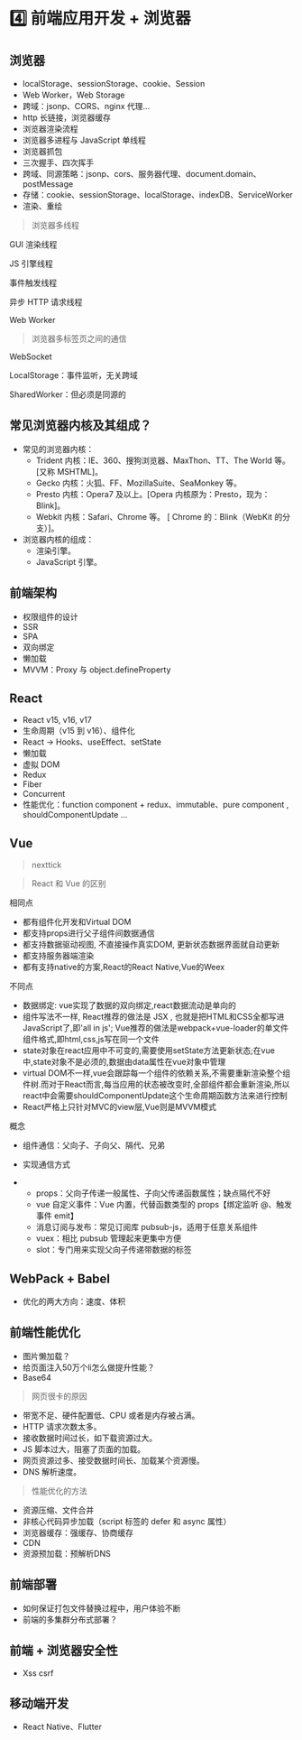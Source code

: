 # 4️⃣ 前端应用开发 + 浏览器

## 浏览器

- localStorage、sessionStorage、cookie、Session
- Web Worker，Web Storage
- 跨域：jsonp、CORS、nginx 代理...
- http 长链接，浏览器缓存
- 浏览器渲染流程
- 浏览器多进程与 JavaScript 单线程
- 浏览器抓包
- 三次握手、四次挥手
- 跨域、同源策略：jsonp、cors、服务器代理、document.domain、postMessage
- 存储：cookie、sessionStorage、localStorage、indexDB、ServiceWorker
- 渲染、重绘

> 浏览器多线程

GUI 渲染线程

JS 引擎线程

事件触发线程

异步 HTTP 请求线程

Web Worker

> 浏览器多标签页之间的通信

WebSocket

LocalStorage：事件监听，无关跨域

SharedWorker：但必须是同源的

## 常见浏览器内核及其组成？

* 常见的浏览器内核：
  * Trident 内核：IE、360、搜狗浏览器、MaxThon、TT、The World 等。[又称 MSHTML]。
  * Gecko 内核：火狐、FF、MozillaSuite、SeaMonkey 等。
  * Presto 内核：Opera7 及以上。[Opera 内核原为：Presto，现为：Blink]。
  * Webkit 内核：Safari、Chrome 等。 [ Chrome 的：Blink（WebKit 的分支）]。
* 浏览器内核的组成：
  * 渲染引擎。
  * JavaScript 引擎。

## 前端架构

- 权限组件的设计
- SSR
- SPA
- 双向绑定
- 懒加载
- MVVM：Proxy 与 object.defineProperty

## React

- React v15, v16, v17
- 生命周期（v15 到 v16）、组件化
- React -> Hooks、useEffect、setState
- 懒加载
- 虚拟 DOM
- Redux
- Fiber
- Concurrent
- 性能优化：function component + redux、immutable、pure component , shouldComponentUpdate ...

## Vue

> nexttick

> React 和 Vue 的区别

相同点

- 都有组件化开发和Virtual DOM
- 都支持props进行父子组件间数据通信
- 都支持数据驱动视图, 不直接操作真实DOM, 更新状态数据界面就自动更新
- 都支持服务器端渲染
- 都有支持native的方案,React的React Native,Vue的Weex

不同点

- 数据绑定: vue实现了数据的双向绑定,react数据流动是单向的
- 组件写法不一样, React推荐的做法是 JSX , 也就是把HTML和CSS全都写进JavaScript了,即'all in js'; Vue推荐的做法是webpack+vue-loader的单文件组件格式,即html,css,js写在同一个文件
- state对象在react应用中不可变的,需要使用setState方法更新状态;在vue中,state对象不是必须的,数据由data属性在vue对象中管理
- virtual DOM不一样,vue会跟踪每一个组件的依赖关系,不需要重新渲染整个组件树.而对于React而言,每当应用的状态被改变时,全部组件都会重新渲染,所以react中会需要shouldComponentUpdate这个生命周期函数方法来进行控制
- React严格上只针对MVC的view层,Vue则是MVVM模式

概念

- 组件通信：父向子、子向父、隔代、兄弟
- 实现通信方式

- - props：父向子传递一般属性、子向父传递函数属性；缺点隔代不好
  - vue 自定义事件：Vue 内置，代替函数类型的 props【绑定监听 @、触发事件 emit】
  - 消息订阅与发布：常见订阅库 pubsub-js，适用于任意关系组件
  - vuex：相比 pubsub 管理起来更集中方便
  - slot：专门用来实现父向子传递带数据的标签

## WebPack + Babel

- 优化的两大方向：速度、体积

## 前端性能优化

- 图片懒加载？
- 给页面注入50万个li怎么做提升性能？
- Base64

> 网页很卡的原因

- 带宽不足、硬件配置低、CPU 或者是内存被占满。
- HTTP 请求次数太多。
- 接收数据时间过长，如下载资源过大。
- JS 脚本过大，阻塞了页面的加载。
- 网页资源过多、接受数据时间长、加载某个资源慢。
- DNS 解析速度。

> 性能优化的方法

- 资源压缩、文件合并
- 非核心代码异步加载（script 标签的 defer 和 async 属性）
- 浏览器缓存：强缓存、协商缓存
- CDN
- 资源预加载：预解析DNS

## 前端部署

- 如何保证打包文件替换过程中，用户体验不断
- 前端的多集群分布式部署？

## 前端 + 浏览器安全性

- Xss csrf

## 移动端开发

- React Native、Flutter

